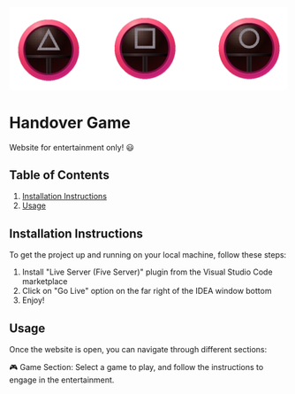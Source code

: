 ![Logo](./resources/squid_game_faces.png)
# Handover Game

Website for entertainment only! 😃

## Table of Contents

1. [Installation Instructions](#installation-instructions)
2. [Usage](#usage)


## Installation Instructions
To get the project up and running on your local machine, follow these steps:

1. Install "Live Server (Five Server)" plugin from the Visual Studio Code marketplace
2. Click on "Go Live" option on the far right of the IDEA window bottom
3. Enjoy!

## Usage
Once the website is open, you can navigate through different sections:

🎮 Game Section: Select a game to play, and follow the instructions to engage in the entertainment.